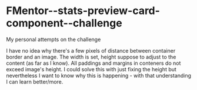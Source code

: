 # FMentor--stats-preview-card-component--challenge
My personal attempts on the challenge

I have no idea why there's a few pixels of distance between container border and an image. 
The width is set, height suppose to adjust to the content (as far as I know). All paddings and margins in conteners do not exceed image's height.
I could solve this with just fixing the height but nevertheless I want to know why this is happening - with that understanding I can learn better/more.
